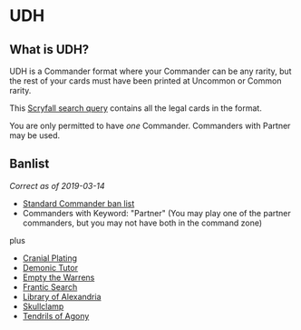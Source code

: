# UDH

## What is UDH?

UDH is a Commander format where your Commander can be any rarity, but the rest of your cards must have been printed at Uncommon or Common rarity.

This [Scryfall search query](https://scryfall.com/search?q=f%3Aedh+r%3C%3Du+-%28%22Cranial+Plating%22+or+%22Demonic+Tutor%22+or+%22Empty+the+Warrens%22+or+%22Frantic+Search%22+or+%22Skullclamp%22+or+%22Tendrils+of+Agony%22%29) contains all the legal cards in the format.

You are only permitted to have *one* Commander. Commanders with Partner may be used. 

## Banlist

_Correct as of 2019-03-14_ 

- [Standard Commander ban list](https://scryfall.com/search?q=banned%3Aedh&order=name&as=grid&unique=cards)
- Commanders with Keyword: "Partner" (You may play one of the partner commanders, but you may not have both in the command zone)

plus

- [Cranial Plating](https://scryfall.com/card/mm2/206/cranial-plating)
- [Demonic Tutor](https://scryfall.com/card/lea/104/demonic-tutor)
- [Empty the Warrens](https://scryfall.com/card/dds/15/empty-the-warrens)
- [Frantic Search](https://scryfall.com/card/uma/57/frantic-search)
- [Library of Alexandria](https://scryfall.com/card/vma/303/library-of-alexandria)
- [Skullclamp](https://scryfall.com/card/c17/222/skullclamp)
- [Tendrils of Agony](https://scryfall.com/card/scg/75/tendrils-of-agony)
